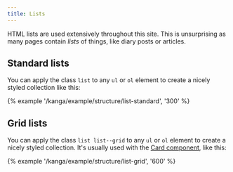 ```yaml
---
title: Lists
---
```

HTML lists are used extensively throughout this site. This is unsurprising as many pages contain _lists_ of things, like diary posts or articles.

## Standard lists

You can apply the class `list` to any `ul` or `ol` element to create a nicely styled collection like this:

{% example '/kanga/example/structure/list-standard', '300' %}

## Grid lists

You can apply the class `list list--grid` to any `ul` or `ol` element to create a nicely styled collection. It's usually used with the [Card component](/kanga/components/card/), like this:

{% example '/kanga/example/structure/list-grid', '600' %}